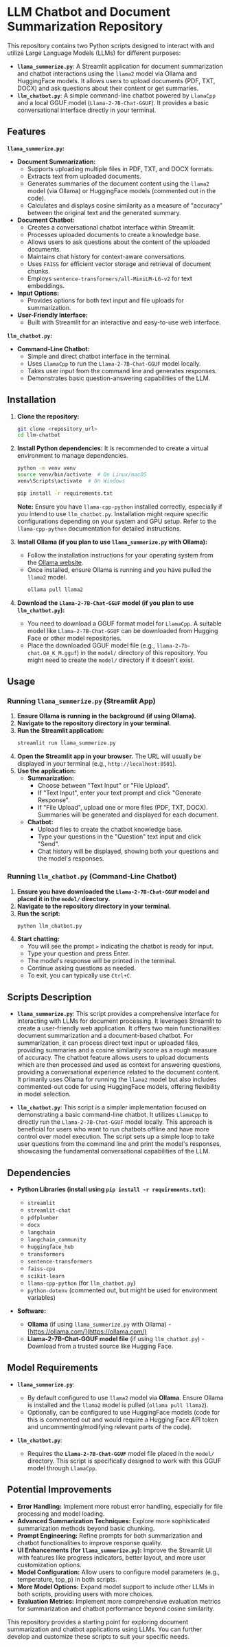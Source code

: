 
# LLM Chatbot and Document Summarization Repository

This repository contains two Python scripts designed to interact with and utilize Large Language Models (LLMs) for different purposes:

- **`llama_summerize.py`**: A Streamlit application for document summarization and chatbot interactions using the `llama2` model via Ollama and HuggingFace models. It allows users to upload documents (PDF, TXT, DOCX) and ask questions about their content or get summaries.
- **`llm_chatbot.py`**: A simple command-line chatbot powered by `LlamaCpp` and a local GGUF model (`Llama-2-7B-Chat-GGUF`). It provides a basic conversational interface directly in your terminal.

## Features

**`llama_summerize.py`:**

- **Document Summarization:**
    - Supports uploading multiple files in PDF, TXT, and DOCX formats.
    - Extracts text from uploaded documents.
    - Generates summaries of the document content using the `llama2` model (via Ollama) or HuggingFace models (commented out in the code).
    - Calculates and displays cosine similarity as a measure of "accuracy" between the original text and the generated summary.
- **Document Chatbot:**
    - Creates a conversational chatbot interface within Streamlit.
    - Processes uploaded documents to create a knowledge base.
    - Allows users to ask questions about the content of the uploaded documents.
    - Maintains chat history for context-aware conversations.
    - Uses `FAISS` for efficient vector storage and retrieval of document chunks.
    - Employs `sentence-transformers/all-MiniLM-L6-v2` for text embeddings.
- **Input Options:**
    - Provides options for both text input and file uploads for summarization.
- **User-Friendly Interface:**
    - Built with Streamlit for an interactive and easy-to-use web interface.

**`llm_chatbot.py`:**

- **Command-Line Chatbot:**
    - Simple and direct chatbot interface in the terminal.
    - Uses `LlamaCpp` to run the `Llama-2-7B-Chat-GGUF` model locally.
    - Takes user input from the command line and generates responses.
    - Demonstrates basic question-answering capabilities of the LLM.

## Installation

1. **Clone the repository:**
   ```bash
   git clone <repository_url>
   cd llm-chatbot
   ```

2. **Install Python dependencies:**
   It is recommended to create a virtual environment to manage dependencies.

   ```bash
   python -m venv venv
   source venv/bin/activate  # On Linux/macOS
   venv\Scripts\activate  # On Windows

   pip install -r requirements.txt
   ```

   **Note:** Ensure you have `llama-cpp-python` installed correctly, especially if you intend to use `llm_chatbot.py`. Installation might require specific configurations depending on your system and GPU setup. Refer to the `llama-cpp-python` documentation for detailed instructions.

3. **Install Ollama (if you plan to use `llama_summerize.py` with Ollama):**

   - Follow the installation instructions for your operating system from the [Ollama website](https://ollama.com/).
   - Once installed, ensure Ollama is running and you have pulled the `llama2` model.
     ```bash
     ollama pull llama2
     ```

4. **Download the `Llama-2-7B-Chat-GGUF` model (if you plan to use `llm_chatbot.py`):**

   - You need to download a GGUF format model for `LlamaCpp`. A suitable model like `Llama-2-7B-Chat-GGUF` can be downloaded from Hugging Face or other model repositories.
   - Place the downloaded GGUF model file (e.g., `llama-2-7b-chat.Q4_K_M.gguf`) in the `model/` directory of this repository. You might need to create the `model/` directory if it doesn't exist.

## Usage

### Running `llama_summerize.py` (Streamlit App)

1. **Ensure Ollama is running in the background (if using Ollama).**
2. **Navigate to the repository directory in your terminal.**
3. **Run the Streamlit application:**
   ```bash
   streamlit run llama_summerize.py
   ```
4. **Open the Streamlit app in your browser.** The URL will usually be displayed in your terminal (e.g., `http://localhost:8501`).
5. **Use the application:**
   - **Summarization:**
     - Choose between "Text Input" or "File Upload".
     - If "Text Input", enter your text prompt and click "Generate Response".
     - If "File Upload", upload one or more files (PDF, TXT, DOCX). Summaries will be generated and displayed for each document.
   - **Chatbot:**
     - Upload files to create the chatbot knowledge base.
     - Type your questions in the "Question" text input and click "Send".
     - Chat history will be displayed, showing both your questions and the model's responses.

### Running `llm_chatbot.py` (Command-Line Chatbot)

1. **Ensure you have downloaded the `Llama-2-7B-Chat-GGUF` model and placed it in the `model/` directory.**
2. **Navigate to the repository directory in your terminal.**
3. **Run the script:**
   ```bash
   python llm_chatbot.py
   ```
4. **Start chatting:**
   - You will see the prompt `>` indicating the chatbot is ready for input.
   - Type your question and press Enter.
   - The model's response will be printed in the terminal.
   - Continue asking questions as needed.
   - To exit, you can typically use `Ctrl+C`.

## Scripts Description

- **`llama_summerize.py`**: This script provides a comprehensive interface for interacting with LLMs for document processing. It leverages Streamlit to create a user-friendly web application. It offers two main functionalities: document summarization and a document-based chatbot. For summarization, it can process direct text input or uploaded files, providing summaries and a cosine similarity score as a rough measure of accuracy. The chatbot feature allows users to upload documents which are then processed and used as context for answering questions, providing a conversational experience related to the document content. It primarily uses Ollama for running the `llama2` model but also includes commented-out code for using HuggingFace models, offering flexibility in model selection.

- **`llm_chatbot.py`**: This script is a simpler implementation focused on demonstrating a basic command-line chatbot. It utilizes `LlamaCpp` to directly run the `Llama-2-7B-Chat-GGUF` model locally. This approach is beneficial for users who want to run chatbots offline and have more control over model execution. The script sets up a simple loop to take user questions from the command line and print the model's responses, showcasing the fundamental conversational capabilities of the LLM.

## Dependencies

- **Python Libraries (install using `pip install -r requirements.txt`):**
  - `streamlit`
  - `streamlit-chat`
  - `pdfplumber`
  - `docx`
  - `langchain`
  - `langchain_community`
  - `huggingface_hub`
  - `transformers`
  - `sentence-transformers`
  - `faiss-cpu`
  - `scikit-learn`
  - `llama-cpp-python` (for `llm_chatbot.py`)
  - `python-dotenv` (commented out, but might be used for environment variables)

- **Software:**
  - **Ollama** (if using `llama_summerize.py` with Ollama) - [https://ollama.com/](https://ollama.com/)
  - **Llama-2-7B-Chat-GGUF model file** (if using `llm_chatbot.py`) - Download from a trusted source like Hugging Face.

## Model Requirements

- **`llama_summerize.py`**:
  - By default configured to use `llama2` model via **Ollama**. Ensure Ollama is installed and the `llama2` model is pulled (`ollama pull llama2`).
  - Optionally, can be configured to use HuggingFace models (code for this is commented out and would require a Hugging Face API token and uncommenting/modifying relevant parts of the code).

- **`llm_chatbot.py`**:
  - Requires the **`Llama-2-7B-Chat-GGUF`** model file placed in the `model/` directory. This script is specifically designed to work with this GGUF model through `LlamaCpp`.

## Potential Improvements

- **Error Handling:** Implement more robust error handling, especially for file processing and model loading.
- **Advanced Summarization Techniques:** Explore more sophisticated summarization methods beyond basic chunking.
- **Prompt Engineering:** Refine prompts for both summarization and chatbot functionalities to improve response quality.
- **UI Enhancements (for `llama_summerize.py`):** Improve the Streamlit UI with features like progress indicators, better layout, and more user customization options.
- **Model Configuration:** Allow users to configure model parameters (e.g., temperature, top_p) in both scripts.
- **More Model Options:** Expand model support to include other LLMs in both scripts, providing users with more choices.
- **Evaluation Metrics:** Implement more comprehensive evaluation metrics for summarization and chatbot performance beyond cosine similarity.

This repository provides a starting point for exploring document summarization and chatbot applications using LLMs. You can further develop and customize these scripts to suit your specific needs.
```


